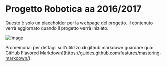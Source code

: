 # Progetto Robotica aa 2016/2017

Questo è solo un placeholder per la webpage del progetto. 
Il contenuto verrà aggiornato quando il progetto verrà iniziato.

![Image](https://static.artfire.com/uploads/products/2015/11/14/e1/12665907/large/_5defb80d_361998.jpg)

Promemoria: per dettagli sull'utilizzo di github markdown guardare qua:
GitHub Flavored Markdown](https://guides.github.com/features/mastering-markdown/).
